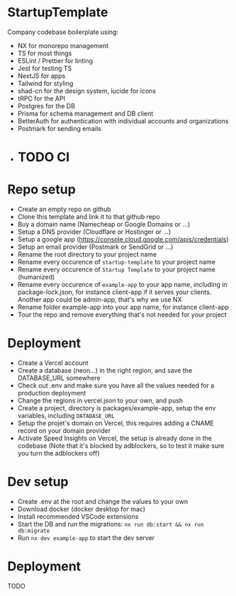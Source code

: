 # StartupTemplate

Company codebase boilerplate using:

- NX for monorepo management
- TS for most things
- ESLint / Prettier for linting
- Jest for testing TS
- NextJS for apps
- Tailwind for styling
- shad-cn for the design system, lucide for icons
- tRPC for the API
- Postgres for the DB
- Prisma for schema management and DB client
- BetterAuth for authentication with individual accounts and organizations
- Postmark for sending emails
- # TODO CI

# Repo setup

- Create an empty repo on github
- Clone this template and link it to that github repo
- Buy a domain name (Namecheap or Google Domains or ...)
- Setup a DNS provider (Cloudflare or Hostinger or ...)
- Setup a google app (https://console.cloud.google.com/apis/credentials)
- Setup an email provider (Postmark or SendGrid or ...)
- Rename the root directory to your project name
- Rename every occurence of `startup-template` to your project name
- Rename every occurence of `Startup Template` to your project name (humanized)
- Rename every occurence of `example-app` to your app name, including in package-lock.json, for instance client-app if it serves your clients. Another app could be admin-app, that's why we use NX
- Rename folder example-app into your app name, for instance client-app
- Tour the repo and remove everything that's not needed for your project

# Deployment

- Create a Vercel account
- Create a database (neon...) in the right region, and save the DATABASE_URL somewhere
- Check out .env and make sure you have all the values needed for a production deployment
- Change the regions in vercel.json to your own, and push
- Create a project, directory is packages/example-app, setup the env variables, including `DATABASE_URL`
- Setup the projet's domain on Vercel, this requires adding a CNAME record on your domain provider
- Activate Speed Insights on Vercel, the setup is already done in the codebase (Note that it's blocked by adblockers, so to test it make sure you turn the adblockers off)

# Dev setup

- Create .env at the root and change the values to your own
- Download docker (docker desktop for mac)
- Install recommended VSCode extensions
- Start the DB and run the migrations: `nx run db:start && nx run db:migrate`
- Run `nx dev example-app` to start the dev server

# Deployment

TODO
